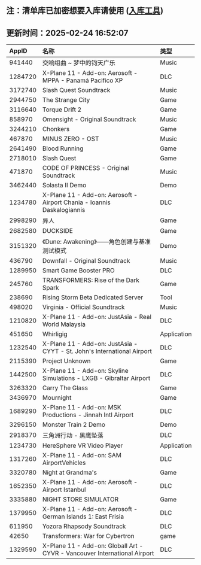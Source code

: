 ## 注：清单库已加密想要入库请使用 ([入库工具](https://github.com/BlankTMing/ManifestAutoUpdate/releases))

## 更新时间：2025-02-24 16:52:07
| AppID | 名称 | 类型  |
| :-------------------- | :----------------------------- | :----------- |
| 941440 | 交响组曲 ~ 梦中的钧天广乐| Music |
| 1284720 | X-Plane 11 - Add-on: Aerosoft - MPPA - Panamá Pacifico XP| DLC |
| 3172740 | Slash Quest Soundtrack| Music |
| 2944750 | The Strange City| Game |
| 3116640 | Torque Drift 2| Game |
| 858970 | Omensight - Original Soundtrack| Music |
| 3244210 | Chonkers| Game |
| 467870 | MINUS ZERO - OST| Music |
| 2641490 | Blood Running| Game |
| 2718010 | Slash Quest| Game |
| 471870 | CODE OF PRINCESS - Original Soundtrack| Music |
| 3462440 | Solasta II Demo| Demo |
| 1234780 | X-Plane 11 - Add-on: Aerosoft - Airport Chania - Ioannis Daskalogiannis| DLC |
| 2998290 | 异人| Game |
| 2682580 | DUCKSIDE| Game |
| 3151320 | 《Dune: Awakening》——角色创建与基准测试模式| Demo |
| 436790 | Downfall - Original Soundtrack| Music |
| 1289950 | Smart Game Booster PRO| DLC |
| 245760 | TRANSFORMERS: Rise of the Dark Spark| Game |
| 238690 | Rising Storm Beta Dedicated Server| Tool |
| 498020 | Virginia - Official Soundtrack| Music |
| 1210820 | X-Plane 11 - Add-on: JustAsia - Real World Malaysia| DLC |
| 451650 | Whirligig| Application |
| 1232540 | X-Plane 11 - Add-on: JustAsia - CYYT - St. John's International Airport| DLC |
| 2115390 | Project Unknown| Game |
| 1442500 | X-Plane 11 - Add-on: Skyline Simulations - LXGB - Gibraltar Airport| DLC |
| 3263320 | Carry The Glass| Game |
| 3436970 | Mournight| Game |
| 1689290 | X-Plane 11 - Add-on: MSK Productions - Jinnah Intl Airport| DLC |
| 3296150 | Monster Train 2 Demo| Demo |
| 2918370 | 三角洲行动 - 黑鹰坠落| DLC |
| 1234730 | HereSphere VR Video Player| Application |
| 1317260 | X-Plane 11 - Add-on: SAM AirportVehicles| DLC |
| 3320780 | Night at Grandma's| Game |
| 1652350 | X-Plane 11 - Add-on: Aerosoft - Airport Istanbul| DLC |
| 3335880 | NIGHT STORE SIMULATOR| Game |
| 1379950 | X-Plane 11 - Add-on: Aerosoft - German Islands 1: East Frisia| DLC |
| 611950 | Yozora Rhapsody Soundtrack| DLC |
| 42650 | Transformers: War for Cybertron| game |
| 1329590 | X-Plane 11 - Add-on: Globall Art - CYVR - Vancouver International Airport| DLC |
